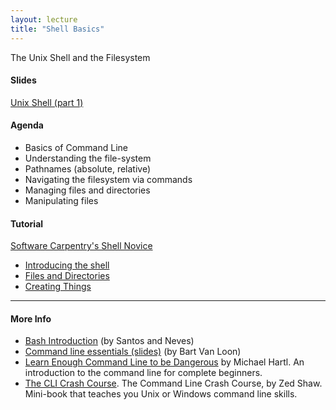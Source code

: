 ```yaml
---
layout: lecture
title: "Shell Basics"
---
```


<p class="message">
  The Unix Shell and the Filesystem
</p>


<h4>
	<span class="fa fa-picture-o fa-lg main-list-item-icon"></span>
	Slides
</h4>

<a href="https://docs.google.com/presentation/d/1QKFuvlVwJdQ2cUCOLS6Bx0ADxx80gyTrU0GL7PzKZV8/pub?start=false&loop=false&delayms=3000" target="_blank">Unix Shell (part 1)</a><br>


<h4>
	<span class="fa fa-bars fa-lg main-list-item-icon"></span>
	Agenda
</h4>

- Basics of Command Line
- Understanding the file-system
- Pathnames (absolute, relative)
- Navigating the filesystem via commands
- Managing files and directories
- Manipulating files


<h4>
	<span class="fa fa-code fa-lg main-list-item-icon"></span>
	Tutorial
</h4>

<a href="http://swcarpentry.github.io/shell-novice/" target="_blank">Software Carpentry's Shell Novice</a>

- [Introducing the shell](http://swcarpentry.github.io/shell-novice/00-intro.html)
- [Files and Directories](http://swcarpentry.github.io/shell-novice/01-filedir.html)
- [Creating Things](http://swcarpentry.github.io/shell-novice/02-create.html)


------


<h4>
	<span class="fa fa-info-circle fa-lg main-list-item-icon"></span>
	More Info
</h4>

- [Bash Introduction](https://speakerdeck.com/62gerente/bash-introduction) (by Santos and Neves)
- [Command line essentials (slides)](http://www.slideshare.net/bbbart/command-line-essentials) (by Bart Van Loon)
- [Learn Enough Command Line to be Dangerous](http://www.learnenough.com/command-line-tutorial) by Michael Hartl. An introduction to the command line for complete beginners.
- [The CLI Crash Course](http://cli.learncodethehardway.org/). The Command Line Crash Course, by Zed Shaw. Mini-book that teaches you Unix or Windows command line skills.

